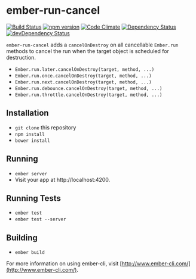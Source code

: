 # ember-run-cancel

[![Build Status](https://travis-ci.org/lightblade/ember-run-cancel.svg?branch=master)](https://travis-ci.org/lightblade/ember-run-cancel)
[![npm version](https://badge.fury.io/js/ember-run-cancel.svg)](http://badge.fury.io/js/ember-run-cancel)
[![Code Climate](https://codeclimate.com/github/lightblade/ember-run-cancel/badges/gpa.svg)](https://codeclimate.com/github/lightblade/ember-run-cancel)
[![Dependency Status](https://david-dm.org/lightblade/ember-run-cancel.svg)](https://david-dm.org/lightblade/ember-run-cancel)
[![devDependency Status](https://david-dm.org/lightblade/ember-run-cancel/dev-status.svg)](https://david-dm.org/lightblade/ember-run-cancel#info=devDependencies)

`ember-run-cancel` adds a `cancelOnDestroy` on all cancellable `Ember.run` methods to cancel the run when the target object is scheduled for destruction.

- `Ember.run.later.cancelOnDestroy(target, method, ...)`
- `Ember.run.once.cancelOnDestroy(target, method, ...)`
- `Ember.run.next.cancelOnDestroy(target, method, ...)`
- `Ember.run.debounce.cancelOnDestroy(target, method, ...)`
- `Ember.run.throttle.cancelOnDestroy(target, method, ...)`

## Installation

* `git clone` this repository
* `npm install`
* `bower install`

## Running

* `ember server`
* Visit your app at http://localhost:4200.

## Running Tests

* `ember test`
* `ember test --server`

## Building

* `ember build`

For more information on using ember-cli, visit [http://www.ember-cli.com/](http://www.ember-cli.com/).
